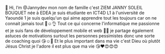 👋 Hi, I’m @Jannydev mon nom de famille c'est ZIEM JANNY SOLEIL BOUQUET née à EDEA
je suis étudiante en ICT4D L1 à l'université de Yaoundé 1 
je suis quelqu'un qui aime apprendre tout les toujours car on ne connait jamais tout 🤔☺️👌
Tout ce qui concerne l'informatique me passionne et je suis fans de développement mobile et web 🤩😘
je partage également astuces de motivations surtout les personnes pessimistes donc une sorte de coaching quoi 😘☺️🤔
Et le plus important dans ma vie c'est Dieu où plutôt Jésus Christ je l'adore il est plus que ma vie 😘❤️😍😍😍
